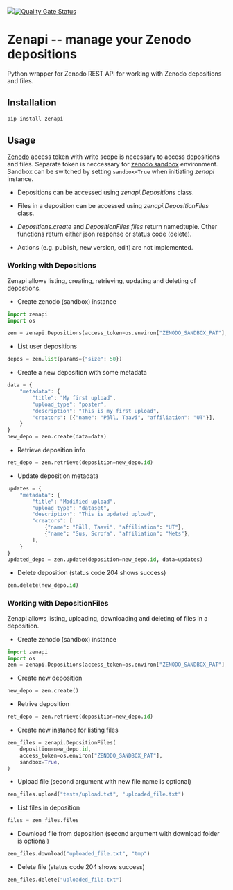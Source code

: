 
![](https://github.com/tpall/zenapi/workflows/CI/badge.svg)[![Quality Gate Status](https://sonarcloud.io/api/project_badges/measure?project=tpall_zenapi&metric=alert_status)](https://sonarcloud.io/dashboard?id=tpall_zenapi)

# Zenapi -- manage your Zenodo depositions

Python wrapper for Zenodo REST API for working with Zenodo depositions and files.

## Installation

```python
pip install zenapi
```

## Usage

[Zenodo](https://zenodo.org) access token with write scope is necessary to access depositions and files.
Separate token is neccessary for [zenodo sandbox](https://sandbox.zenodo.org) environment.
Sandbox can be switched by setting `sandbox=True` when initiating *zenapi* instance.

- Depositions can be accessed using *zenapi.Depositions* class. 

- Files in a deposition can be accessed using *zenapi.DepositionFiles* class.

- *Depositions.create* and *DepositionFiles.files* return namedtuple.
Other functions return either json response or status code (delete).

- Actions (e.g. publish, new version, edit) are not implemented.

### Working with Depositions

Zenapi allows listing, creating, retrieving, updating and deleting of depostions.

- Create zenodo (sandbox) instance

```python
import zenapi
import os

zen = zenapi.Depositions(access_token=os.environ["ZENODO_SANDBOX_PAT"], sandbox=True)
```

- List user depositions

```python
depos = zen.list(params={"size": 50})
```

- Create a new deposition with some metadata

```python
data = {
    "metadata": {
        "title": "My first upload",
        "upload_type": "poster",
        "description": "This is my first upload",
        "creators": [{"name": "Päll, Taavi", "affiliation": "UT"}],
    }
}
new_depo = zen.create(data=data)
```

- Retrieve deposition info

```python
ret_depo = zen.retrieve(deposition=new_depo.id)
```

- Update deposition metadata

```python
updates = {
    "metadata": {
        "title": "Modified upload",
        "upload_type": "dataset",
        "description": "This is updated upload",
        "creators": [
            {"name": "Päll, Taavi", "affiliation": "UT"},
            {"name": "Sus, Scrofa", "affiliation": "Mets"},
        ],
    }
}
updated_depo = zen.update(deposition=new_depo.id, data=updates)
```

- Delete deposition (status code 204 shows success)

```python
zen.delete(new_depo.id)
```

### Working with DepositionFiles

Zenapi allows listing, uploading, downloading and deleting of files in a deposition.

- Create zenodo (sandbox) instance

```python
import zenapi
import os
zen = zenapi.Depositions(access_token=os.environ["ZENODO_SANDBOX_PAT"], sandbox=True)
```

- Create new deposition

```python
new_depo = zen.create()
```

- Retrive deposition

```python
ret_depo = zen.retrieve(deposition=new_depo.id)
```

- Create new instance for listing files

```python
zen_files = zenapi.DepositionFiles(
    deposition=new_depo.id,
    access_token=os.environ["ZENODO_SANDBOX_PAT"],
    sandbox=True,
)
```

- Upload file (second argument with new file name is optional)

```python
zen_files.upload("tests/upload.txt", "uploaded_file.txt")
```

- List files in deposition

```python
files = zen_files.files
```

- Download file from deposition (second argument with download folder is optional)

```python
zen_files.download("uploaded_file.txt", "tmp")
```

- Delete file (status code 204 shows success)

```python
zen_files.delete("uploaded_file.txt")
```
